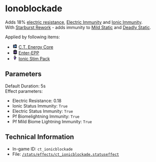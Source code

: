 # Ionoblockade

Adds 18% [electric resistance](https://ceterai.github.io/MyEnternia/Wiki/electricresistance), [Electric Immunity](https://ceterai.github.io/MyEnternia/Wiki/ElectricImmunity) and [Ionic Immunity](https://ceterai.github.io/MyEnternia/Wiki/IonicImmunity).  
With [Starburst Rework](https://ceterai.github.io/MyEnternia/Wiki/StarburstRework) - adds immunity to [Mild Static](https://ceterai.github.io/MyEnternia/Wiki/MildStatic) and [Deadly Static](https://ceterai.github.io/MyEnternia/Wiki/DeadlyStatic).

Applied by following items:

- <img src="https://raw.githubusercontent.com/Ceterai/Enternia/main/items/armors/alta/tier6/ceterai/core/icon.png" alt="C.T. Energy Core icon" loading="lazy" width="auto" height="16px"/> [C.T. Energy Core](https://ceterai.github.io/MyEnternia/Wiki/C.T.EnergyCore)
- <img src="https://raw.githubusercontent.com/Ceterai/Enternia/main/items/armors/alta/tier6/enternia/epp/icon.png" alt="Enter-EPP icon" loading="lazy" width="auto" height="16px"/> [Enter-EPP](https://ceterai.github.io/MyEnternia/Wiki/Enter-EPP)
- <img src="https://raw.githubusercontent.com/Ceterai/Enternia/main/items/generic/other/ct_ionic_stim.png" alt="Ionic Stim Pack icon" loading="lazy" width="auto" height="16px"/> [Ionic Stim Pack](https://ceterai.github.io/MyEnternia/Wiki/IonicStimPack)

## Parameters

Default Duration: 5s  
Effect parameters:

- Electric Resistance: 0.18
- Ionic Status Immunity: `True`
- Electric Status Immunity: `True`
- Pf Biomelightning Immunity: `True`
- Pf Mild Biome Lightning Immunity: `True`

## Technical Information

- In-game ID: `ct_ionicblockade`
- File: [`/stats/effects/ct_ionicblockade.statuseffect`](https://github.com/Ceterai/Enternia/blob/main/stats/effects/ct_ionicblockade.statuseffect)
